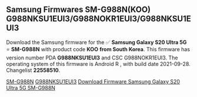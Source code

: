 <h2>Samsung Firmwares SM-G988N(KOO) G988NKSU1EUI3/G988NOKR1EUI3/G988NKSU1EUI3</h2>
Download the Samsung firmware for the ✅ <strong>Samsung Galaxy S20 Ultra 5G </strong> ⭐ <strong>SM-G988N</strong> with product code <strong>KOO</strong> <strong> from South Korea</strong>. This firmware has version number PDA <strong>G988NKSU1EUI3</strong> and CSC G988NOKR1EUI3. The operating system of this firmware is Android R , with build date 2021-09-28. Changelist <strong>22558510</strong>.


[SM-G988N](https://samfirm.shop/samsung/model/SM-G988N)
[G988NKSU1EUI3](https://samfirm.shop/samsung/pda/G988NKSU1EUI3)
[Download Firmware Samsung Galaxy S20 Ultra 5G SM-G988N](https://samfirm.shop/samsung/firmware/461466)
